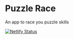# Puzzle Race

An app to race you puzzle skills

[![Netlify Status](https://api.netlify.com/api/v1/badges/f81281d2-f092-4b23-9b22-b7c5dd29cfe7/deploy-status)](https://app.netlify.com/sites/puzzlerace/deploys)
